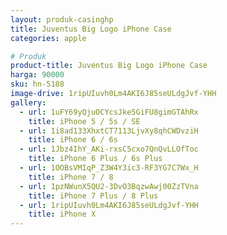 ```yaml
---
layout: produk-casinghp
title: Juventus Big Logo iPhone Case
categories: apple

# Produk
product-title: Juventus Big Logo iPhone Case
harga: 90000
sku: hn-5188
image-drive: 1ripUIuvh0Lm4AKI6J85seULdgJvf-YHH
gallery:
  - url: 1uFY69yQjuOCYcsJke5GiFU8gimGTAhRx
    title: iPhone 5 / 5s / SE
  - url: 1i8ad133XhxtCT7113LjvXy8qhCWDvziH
    title: iPhone 6 / 6s
  - url: 1Jbz4IhY_AKi-rxsC5cxo7QnQvLLOfToc
    title: iPhone 6 Plus / 6s Plus
  - url: 1OOBsVMIqP_Z3W4Y3ic3-RF3YG7C7Wx_H
    title: iPhone 7 / 8
  - url: 1pzNWunX5QU2-3DvO3BqzwAwj00ZzTVna
    title: iPhone 7 Plus / 8 Plus
  - url: 1ripUIuvh0Lm4AKI6J85seULdgJvf-YHH
    title: iPhone X
---
```

